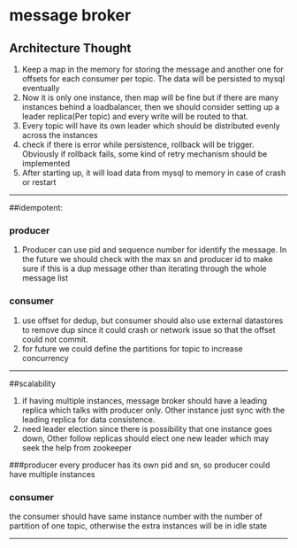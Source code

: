 # message broker

## Architecture Thought
1. Keep a map in the memory for storing the message and another one for offsets for each consumer per topic. The data will be persisted to mysql eventually
2. Now it is only one instance, then map will be fine but if there are many instances behind a loadbalancer, then
we should consider setting up a leader replica(Per topic) and every write will be routed to that.
3. Every topic will have its own leader which should be distributed evenly across the instances
4. check if there is error while persistence, rollback will be trigger.
Obviously if rollback fails, some kind of retry mechanism should be implemented
5. After starting up, it will load data from mysql to memory in case of crash or restart 

---
##idempotent:
### producer
1. Producer can use pid and sequence number for identify the message. In the future we should check with the max sn and 
producer id to make sure if this is a dup message other than iterating through the whole message list

### consumer
1. use offset for dedup, but consumer should also use external datastores to remove dup since 
it could crash or network issue so that the offset could not commit.
2. for future we could define the partitions for topic to increase concurrency

---
##scalability
1. if having multiple instances, message broker should have a leading replica which talks with producer only.
Other instance just sync with the leading replica for data consistence.
2. need leader election since there is possibility that one instance goes down,
Other follow replicas should elect one new leader which may seek the help from zookeeper

###producer
every producer has its own pid and sn, so producer could have multiple instances

### consumer
the consumer should have same instance number with the number of partition of one topic,
otherwise the extra instances will be in idle state

---
##